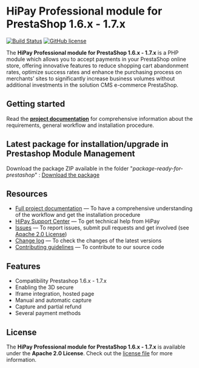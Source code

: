 # HiPay Professional module for PrestaShop 1.6.x - 1.7.x

[![Build Status](https://hook.hipay.org/badge-ci/build/pi-ecommerce/hipay-professional-sdk-prestashop/develop?service=github)]() [![GitHub license](https://img.shields.io/badge/license-Apache%202-blue.svg)](https://raw.githubusercontent.com/hipay/hipay-professional-sdk-prestashop/master/LICENSE.md)

The **HiPay Professional module for PrestaShop 1.6.x - 1.7.x** is a PHP module which allows you to accept payments in your PrestaShop online store, offering innovative features to reduce shopping cart abandonment rates, optimize success rates and enhance the purchasing process on merchants’ sites to significantly increase business volumes without additional investments in the solution CMS e-commerce PrestaShop.

## Getting started

Read the **[project documentation][doc-home]** for comprehensive information about the requirements, general workflow and installation procedure.

## Latest package for installation/upgrade in Prestashop Module Management 

Download the package ZIP available in the folder "_package-ready-for-prestashop_" : [Download the package](package-ready-for-prestashop/hipay_professionnal_1-x-x.zip)

## Resources
- [Full project documentation][doc-home] — To have a comprehensive understanding of the workflow and get the installation procedure
- [HiPay Support Center][hipay-help] — To get technical help from HiPay
- [Issues][project-issues] — To report issues, submit pull requests and get involved (see [Apache 2.0 License][project-license])
- [Change log][project-changelog] — To check the changes of the latest versions
- [Contributing guidelines][project-contributing] — To contribute to our source code

## Features

- Compatibility Prestashop 1.6.x - 1.7.x
- Enabling the 3D secure
- Iframe integration, hosted page
- Manual and automatic capture
- Capture and partial refund
- Several payment methods

## License

The **HiPay Professional module for PrestaShop 1.6.x - 1.7.x** is available under the **Apache 2.0 License**. Check out the [license file][project-license] for more information.

[doc-home]: https://developer.hipay.com/doc/hipay-direct-sdk-prestashop/

[hipay-help]: http://help.hipay.com

[project-issues]: https://github.com/hipay/hipay-professional-sdk-prestashop/issues
[project-license]: LICENSE.md
[project-changelog]: CHANGELOG.md
[project-contributing]: CONTRIBUTING.md
